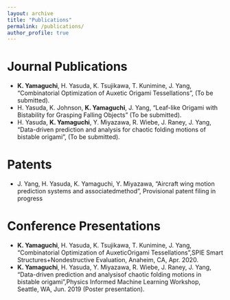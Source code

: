 ```yaml
---
layout: archive
title: "Publications"
permalink: /publications/
author_profile: true
---
```


Journal Publications
=====
* **K. Yamaguchi**, H. Yasuda, K. Tsujikawa, T. Kunimine, J. Yang, “Combinatorial Optimization of Auxetic Origami Tessellations”, (To be submitted).
* H. Yasuda, K. Johnson, **K. Yamaguchi**, J. Yang, “Leaf-like Origami with Bistability for Grasping Falling Objects” (To be submitted).
* H. Yasuda, **K. Yamaguchi**, Y. Miyazawa, R. Wiebe, J. Raney, J. Yang, “Data-driven prediction and analysis for chaotic folding motions of bistable origami”, (To be submitted).

Patents
=====
* J. Yang, H. Yasuda, K. Yamaguchi, Y. Miyazawa, “Aircraft wing motion prediction systems and associatedmethod”, Provisional patent filing in progress

Conference Presentations
=====
* **K. Yamaguchi**, H. Yasuda, K. Tsujikawa, T. Kunimine, J. Yang, “Combinatorial Optimization of AuxeticOrigami Tessellations”,SPIE Smart Structures+Nondestructive Evaluation, Anaheim, CA, Apr. 2020.
* **K. Yamaguchi**, H. Yasuda, Y. Miyazawa, R. Wiebe, J. Raney, J. Yang, “Data-driven prediction and analysisof chaotic folding motions in bistable origami”,Physics Informed Machine Learning Workshop, Seattle, WA, Jun. 2019 (Poster presentation).
